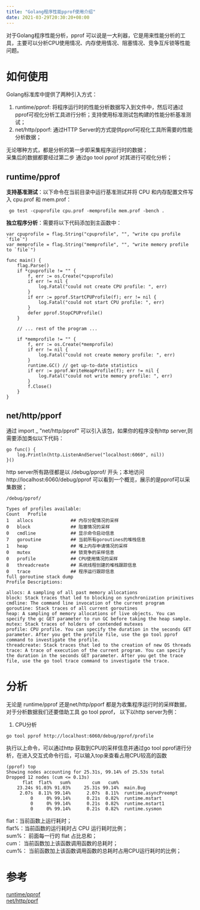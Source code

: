 ```yaml
---
title: "Golang程序性能pprof使用介绍"
date: 2021-03-29T20:30:20+08:00
---
```


对于Golang程序性能分析，pprof 可以说是一大利器，它是用来性能分析的工具，主要可以分析CPU使用情况、内存使用情况、阻塞情况、竞争互斥锁等性能问题。

# 如何使用
Golang标准库中提供了两种引入方式：
1. runtime/pprof: 将程序运行时的性能分析数据写入到文件中，然后可通过pprof可视化分析工具进行分析；支持使用标准测试包构建的性能分析基准测试；
2. net/http/pporf: 通过HTTP Server的方式提供pprof可视化工具所需要的性能分析数据；

无论哪种方式，都是分析的第一步即采集程序运行时的数据；  
采集后的数据都要经过第二步 通过go tool pprof 对其进行可视化分析；

## runtime/pprof 
**支持基准测试**：以下命令在当前目录中运行基准测试并将 CPU 和内存配置文件写入 cpu.prof 和 mem.prof：
```shell
 go test -cpuprofile cpu.prof -memprofile mem.prof -bench .
```
**独立程序分析**：需要将以下代码添加到主函数中：
```golang
var cpuprofile = flag.String("cpuprofile", "", "write cpu profile `file`")
var memprofile = flag.String("memprofile", "", "write memory profile to `file`")

func main() {
    flag.Parse()
    if *cpuprofile != "" {
        f, err := os.Create(*cpuprofile)
        if err != nil {
            log.Fatal("could not create CPU profile: ", err)
        }
        if err := pprof.StartCPUProfile(f); err != nil {
            log.Fatal("could not start CPU profile: ", err)
        }
        defer pprof.StopCPUProfile()
    }

    // ... rest of the program ...

    if *memprofile != "" {
        f, err := os.Create(*memprofile)
        if err != nil {
            log.Fatal("could not create memory profile: ", err)
        }
        runtime.GC() // get up-to-date statistics
        if err := pprof.WriteHeapProfile(f); err != nil {
            log.Fatal("could not write memory profile: ", err)
        }
        f.Close()
    }
}
```
## net/http/pporf
通过 import _ "net/http/pprof" 可以引入该包，如果你的程序没有http server,则需要添加类似以下代码：
```golang
go func() {
	log.Println(http.ListenAndServe("localhost:6060", nil))
}()
```
http server所有路径都是以 /debug/pprof/ 开头；本地访问 http://localhost:6060/debug/pprof 可以看到一个概览，展示的是pprof可以采集数据；
```shell 
/debug/pprof/

Types of profiles available:
Count	Profile
1	allocs              ## 内存分配情况的采样
0	block               ## 阻塞情况的采样
0	cmdline             ## 显示命令启动信息
7	goroutine           ## 当前所有goroutines的堆栈信息
1	heap                ## 堆上内存申请情况的采样
0	mutex               ## 锁竞争的采样信息
0	profile             ## CPU使用情况的采样
8	threadcreate        ## 系统线程创建的堆栈跟踪信息
0	trace               ## 程序运行跟踪信息
full goroutine stack dump
Profile Descriptions:

allocs: A sampling of all past memory allocations
block: Stack traces that led to blocking on synchronization primitives
cmdline: The command line invocation of the current program
goroutine: Stack traces of all current goroutines
heap: A sampling of memory allocations of live objects. You can specify the gc GET parameter to run GC before taking the heap sample.
mutex: Stack traces of holders of contended mutexes
profile: CPU profile. You can specify the duration in the seconds GET parameter. After you get the profile file, use the go tool pprof command to investigate the profile.
threadcreate: Stack traces that led to the creation of new OS threads
trace: A trace of execution of the current program. You can specify the duration in the seconds GET parameter. After you get the trace file, use the go tool trace command to investigate the trace.
```


# 分析
无论是 runtime/pprof 还是net/http/pporf 都是为收集程序运行时的采样数据， 对于分析数据我们还要借助工具 go tool pprof， 以下以http server为例：

1. CPU分析

```sbtshell
go tool pprof http://localhost:6060/debug/pprof/profile
```
执行以上命令，可以通过http 获取到CPU的采样信息并通过go tool pprof进行分析，在进入交互式命令行后，可以输入top来查看占用CPU较高的函数
```sbtshell
(pprof) top
Showing nodes accounting for 25.31s, 99.14% of 25.53s total
Dropped 12 nodes (cum <= 0.13s)
      flat  flat%   sum%        cum   cum%
    23.24s 91.03% 91.03%     25.31s 99.14%  main.Bug
     2.07s  8.11% 99.14%      2.07s  8.11%  runtime.asyncPreempt
         0     0% 99.14%      0.21s  0.82%  runtime.mstart
         0     0% 99.14%      0.21s  0.82%  runtime.mstart1
         0     0% 99.14%      0.21s  0.82%  runtime.sysmon
```
flat：当前函数上运行耗时；  
flat%：当前函数的运行耗时占 CPU 运行耗时比例；  
sum%： 前面每一行的 flat 占比总和；  
cum： 当前函数加上该函数调用函数的总耗时；   
cum%： 当前函数加上该函数调用函数的总耗时占用CPU运行耗时的比例；


  



# 参考
[runtime/pprof](https://pkg.go.dev/runtime/pprof)  
[net/http/pprf](https://pkg.go.dev/net/http/pprof)

